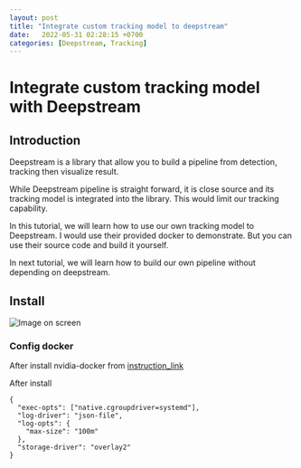 ```yaml
---
layout: post
title: "Integrate custom tracking model to deepstream"
date:   2022-05-31 02:28:15 +0700
categories: [Deepstream, Tracking]
---
```


# Integrate custom tracking model with Deepstream

## Introduction
Deepstream is a library that allow you to build a pipeline from detection, tracking then visualize result. 

While Deepstream pipeline is straight forward, it is close source and its tracking model is integrated into the library. This would limit our tracking capability. 

In this tutorial, we will learn how to use our own tracking model to Deepstream. I would use their provided docker to demonstrate. But you can use their source code and build it yourself. 

In next tutorial, we will learn how to build our own pipeline without depending on deepstream. 

## Install
![Image on screen](./imgs/test.jpg "Text to show on mouseover")

### Config docker

After install nvidia-docker from [instruction_link](https://cnvrg.io/how-to-setup-docker-and-nvidia-docker-2-0-on-ubuntu-18-04/)

After install 

```
{
  "exec-opts": ["native.cgroupdriver=systemd"],
  "log-driver": "json-file",
  "log-opts": {
    "max-size": "100m"
  },
  "storage-driver": "overlay2"
}
```
